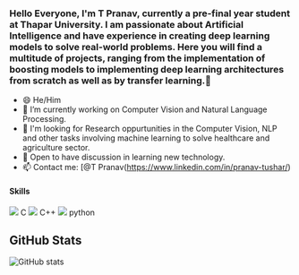 ### Hello Everyone, I'm T Pranav, currently a pre-final year student at Thapar University. I am passionate about Artificial Intelligence  and have experience in creating deep learning models to solve real-world problems. Here you will find a multitude of projects, ranging from the implementation of boosting models to implementing deep learning architectures from scratch as well as by transfer learning.👋


- 😄 He/Him
- 🔭 I’m currently working on Computer Vision and Natural Language Processing. 
- 👯 I'm looking for Research oppurtunities in the Computer Vision, NLP and other tasks involving machine learning to solve healthcare and agriculture sector.
- 💬 Open to have discussion in learning new technology. 
- 📫 Contact me: [@T Pranav(https://www.linkedin.com/in/pranav-tushar/)



#### Skills 

<img src="https://img.icons8.com/color/48/000000/c-programming.png"/>   C 
<img src="https://img.icons8.com/color/48/000000/c-plus-plus-logo.png"/>  C++ 
<img src="https://img.icons8.com/color/48/000000/python--v2.png"/>  python


## GitHub Stats
![GitHub stats](https://github-readme-stats.vercel.app/api?username=pranavtushar&show_icons=truee&theme=radical)  




